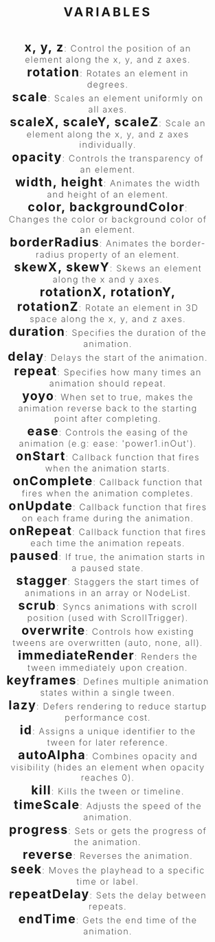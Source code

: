 <div align="center" style="font-family: var(--montserrat); font-size: clamp(1.5rem, 3vw, 5rem); font-weight: 700; letter-spacing: 5px; color: var(--sky); font-family: var(--montserrat); margin-bottom: 3rem;">VARIABLES</div>

<div align="left" style="margin-bottom: 2rem; margin-left: clamp(.5rem, 1.5vw, 2rem); margin-right: clamp(.5rem, 1.5vw, 2rem); color: var(--white); font-size: clamp(1.25rem, 2vw, 1.75rem); font-weight: 200; letter-spacing: 2px; code: var(--mono); text-align: center;" aria-label="tweens">
    <span style="font-weight: bold; font-size: clamp(1.75rem, 2vw, 3rem); color: var(--purple);">x, y, z</span>: Control the position of an element along the x, y, and z axes.<br>
    <span style="font-weight: bold; font-size: clamp(1.75rem, 2vw, 2.5rem); color: var(--purple);">rotation</span>: Rotates an element in degrees.<br>
    <span style="font-weight: bold; font-size: clamp(1.75rem, 2vw, 2.5rem); color: var(--purple);">scale</span>: Scales an element uniformly on all axes.<br>
    <span style="font-weight: bold; font-size: clamp(1.75rem, 2vw, 2.5rem); color: var(--purple);">scaleX, scaleY, scaleZ</span>: Scale an element along the x, y, and z axes individually.<br>
    <span style="font-weight: bold; font-size: clamp(1.75rem, 2vw, 2.5rem); color: var(--purple);">opacity</span>: Controls the transparency of an element.<br>
    <span style="font-weight: bold; font-size: clamp(1.75rem, 2vw, 2.5rem); color: var(--purple);">width, height</span>: Animates the width and height of an element.<br>
    <span style="font-weight: bold; font-size: clamp(1.75rem, 2vw, 2.5rem); color: var(--purple);">color, backgroundColor</span>: Changes the color or background color of an element.<br>
    <span style="font-weight: bold; font-size: clamp(1.75rem, 2vw, 2.5rem); color: var(--purple);">borderRadius</span>: Animates the border-radius property of an element.<br>
    <span style="font-weight: bold; font-size: clamp(1.75rem, 2vw, 2.5rem); color: var(--purple);">skewX, skewY</span>: Skews an element along the x and y axes.<br>
    <span style="font-weight: bold; font-size: clamp(1.75rem, 2vw, 2.5rem); color: var(--purple);">rotationX, rotationY, rotationZ</span>: Rotate an element in 3D space along the x, y, and z axes.<br>
    <span style="font-weight: bold; font-size: clamp(1.75rem, 2vw, 2.5rem); color: var(--purple);">duration</span>: Specifies the duration of the animation.<br>
    <span style="font-weight: bold; font-size: clamp(1.75rem, 2vw, 2.5rem); color: var(--purple);">delay</span>: Delays the start of the animation.<br>
    <span style="font-weight: bold; font-size: clamp(1.75rem, 2vw, 2.5rem); color: var(--purple);">repeat</span>: Specifies how many times an animation should repeat.<br>
    <span style="font-weight: bold; font-size: clamp(1.75rem, 2vw, 2.5rem); color: var(--purple);">yoyo</span>: When set to true, makes the animation reverse back to the starting point after completing.<br>
    <span style="font-weight: bold; font-size: clamp(1.75rem, 2vw, 2.5rem); color: var(--purple);">ease</span>: Controls the easing of the animation (e.g: ease: 'power1.inOut').<br>
    <span style="font-weight: bold; font-size: clamp(1.75rem, 2vw, 2.5rem); color: var(--purple);">onStart</span>: Callback function that fires when the animation starts.<br>
    <span style="font-weight: bold; font-size: clamp(1.75rem, 2vw, 2.5rem); color: var(--purple);">onComplete</span>: Callback function that fires when the animation completes.<br>
    <span style="font-weight: bold; font-size: clamp(1.75rem, 2vw, 2.5rem); color: var(--purple);">onUpdate</span>: Callback function that fires on each frame during the animation.<br>
    <span style="font-weight: bold; font-size: clamp(1.75rem, 2vw, 2.5rem); color: var(--purple);">onRepeat</span>: Callback function that fires each time the animation repeats.<br>
    <span style="font-weight: bold; font-size: clamp(1.75rem, 2vw, 2.5rem); color: var(--purple);">paused</span>: If true, the animation starts in a paused state.<br>
    <span style="font-weight: bold; font-size: clamp(1.75rem, 2vw, 2.5rem); color: var(--purple);">stagger</span>: Staggers the start times of animations in an array or NodeList.<br>
    <span style="font-weight: bold; font-size: clamp(1.75rem, 2vw, 2.5rem); color: var(--purple);">scrub</span>: Syncs animations with scroll position (used with ScrollTrigger).<br>
    <span style="font-weight: bold; font-size: clamp(1.75rem, 2vw, 2.5rem); color: var(--purple);">overwrite</span>: Controls how existing tweens are overwritten (auto, none, all).<br>
    <span style="font-weight: bold; font-size: clamp(1.75rem, 2vw, 2.5rem); color: var(--purple);">immediateRender</span>: Renders the tween immediately upon creation.<br>
    <span style="font-weight: bold; font-size: clamp(1.75rem, 2vw, 2.5rem); color: var(--purple);">keyframes</span>: Defines multiple animation states within a single tween.<br>
    <span style="font-weight: bold; font-size: clamp(1.75rem, 2vw, 2.5rem); color: var(--purple);">lazy</span>: Defers rendering to reduce startup performance cost.<br>
    <span style="font-weight: bold; font-size: clamp(1.75rem, 2vw, 2.5rem); color: var(--purple);">id</span>: Assigns a unique identifier to the tween for later reference.<br>
    <span style="font-weight: bold; font-size: clamp(1.75rem, 2vw, 2.5rem); color: var(--purple);">autoAlpha</span>: Combines opacity and visibility (hides an element when opacity reaches 0).<br>
    <span style="font-weight: bold; font-size: clamp(1.75rem, 2vw, 2.5rem); color: var(--purple);">kill</span>: Kills the tween or timeline.<br>
    <span style="font-weight: bold; font-size: clamp(1.75rem, 2vw, 2.5rem); color: var(--purple);">timeScale</span>: Adjusts the speed of the animation.<br>
    <span style="font-weight: bold; font-size: clamp(1.75rem, 2vw, 2.5rem); color: var(--purple);">progress</span>: Sets or gets the progress of the animation.<br>
    <span style="font-weight: bold; font-size: clamp(1.75rem, 2vw, 2.5rem); color: var(--purple);">reverse</span>: Reverses the animation.<br>
    <span style="font-weight: bold; font-size: clamp(1.75rem, 2vw, 2.5rem); color: var(--purple);">seek</span>: Moves the playhead to a specific time or label.<br>
    <span style="font-weight: bold; font-size: clamp(1.75rem, 2vw, 2.5rem); color: var(--purple);">repeatDelay</span>: Sets the delay between repeats.<br>
    <span style="font-weight: bold; font-size: clamp(1.75rem, 2vw, 2.5rem); color: var(--purple);">endTime</span>: Gets the end time of the animation.<br>
</div>
